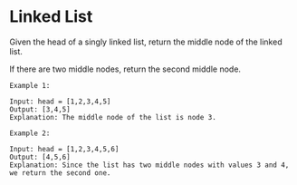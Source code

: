 # Linked List

Given the head of a singly linked list, return the middle node of the linked list.

If there are two middle nodes, return the second middle node.

```
Example 1:

Input: head = [1,2,3,4,5]
Output: [3,4,5]
Explanation: The middle node of the list is node 3.
```

```
Example 2:

Input: head = [1,2,3,4,5,6]
Output: [4,5,6]
Explanation: Since the list has two middle nodes with values 3 and 4, we return the second one.
```
